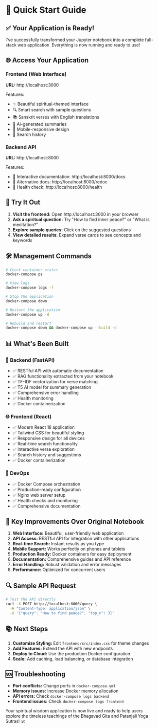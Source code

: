 # 🚀 Quick Start Guide

## ✅ Your Application is Ready!

I've successfully transformed your Jupyter notebook into a complete full-stack web application. Everything is now running and ready to use!

## 🌐 Access Your Application

### Frontend (Web Interface)
**URL:** http://localhost:3000

Features:
- ✨ Beautiful spiritual-themed interface
- 🔍 Smart search with sample questions
- 📚 Sanskrit verses with English translations
- 🤖 AI-generated summaries
- 📱 Mobile-responsive design
- 💾 Search history

### Backend API
**URL:** http://localhost:8000

Features:
- 📖 Interactive documentation: http://localhost:8000/docs
- 🔗 Alternative docs: http://localhost:8000/redoc
- 💚 Health check: http://localhost:8000/health

## 🎯 Try It Out

1. **Visit the frontend:** Open http://localhost:3000 in your browser
2. **Ask a spiritual question:** Try "How to find inner peace?" or "What is meditation?"
3. **Explore sample queries:** Click on the suggested questions
4. **View detailed results:** Expand verse cards to see concepts and keywords

## 🛠 Management Commands

```bash
# Check container status
docker-compose ps

# View logs
docker-compose logs -f

# Stop the application
docker-compose down

# Restart the application
docker-compose up -d

# Rebuild and restart
docker-compose down && docker-compose up --build -d
```

## 📊 What's Been Built

### 🔧 Backend (FastAPI)
- ✅ RESTful API with automatic documentation
- ✅ RAG functionality extracted from your notebook
- ✅ TF-IDF vectorization for verse matching
- ✅ T5 AI model for summary generation
- ✅ Comprehensive error handling
- ✅ Health monitoring
- ✅ Docker containerization

### 🌐 Frontend (React)
- ✅ Modern React 18 application
- ✅ Tailwind CSS for beautiful styling
- ✅ Responsive design for all devices
- ✅ Real-time search functionality
- ✅ Interactive verse exploration
- ✅ Search history and suggestions
- ✅ Docker containerization

### 🚀 DevOps
- ✅ Docker Compose orchestration
- ✅ Production-ready configuration
- ✅ Nginx web server setup
- ✅ Health checks and monitoring
- ✅ Comprehensive documentation

## 🎉 Key Improvements Over Original Notebook

1. **Web Interface:** Beautiful, user-friendly web application
2. **API Access:** RESTful API for integration with other applications
3. **Real-time Search:** Instant results as you type
4. **Mobile Support:** Works perfectly on phones and tablets
5. **Production Ready:** Docker containers for easy deployment
6. **Documentation:** Comprehensive guides and API reference
7. **Error Handling:** Robust validation and error messages
8. **Performance:** Optimized for concurrent users

## 🔍 Sample API Request

```bash
# Test the API directly
curl -X POST http://localhost:8000/query \
  -H "Content-Type: application/json" \
  -d '{"query": "How to find peace?", "top_n": 3}'
```

## 📚 Next Steps

1. **Customize Styling:** Edit `frontend/src/index.css` for theme changes
2. **Add Features:** Extend the API with new endpoints
3. **Deploy to Cloud:** Use the production Docker configuration
4. **Scale:** Add caching, load balancing, or database integration

## 🆘 Troubleshooting

- **Port conflicts:** Change ports in `docker-compose.yml`
- **Memory issues:** Increase Docker memory allocation
- **API errors:** Check `docker-compose logs backend`
- **Frontend issues:** Check `docker-compose logs frontend`

Your spiritual wisdom application is now live and ready to help users explore the timeless teachings of the Bhagavad Gita and Patanjali Yoga Sutras! 🕉️
